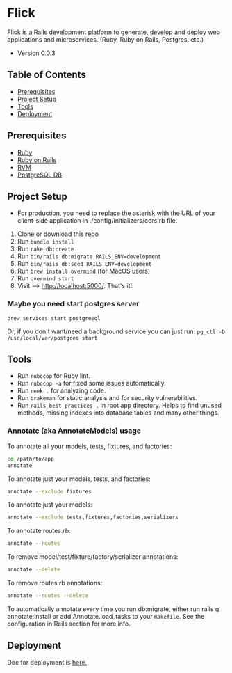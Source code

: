 # Flick

Flick is a Rails development platform to generate, develop and deploy web applications and microservices. (Ruby, Ruby on Rails, Postgres, etc.)

- Version 0.0.3

## Table of Contents

- [Prerequisites](#prerequisites)
- [Project Setup](#project-setup)
- [Tools](#tools)
- [Deployment](#deployment)

## Prerequisites

- [Ruby](https://www.ruby-lang.org/en/downloads/)
- [Ruby on Rails](http://guides.rubyonrails.org/getting_started.html)
- [RVM](https://rvm.io/)
- [PostgreSQL DB](https://www.postgresql.org/docs/)

## Project Setup

- For production, you need to replace the asterisk with the URL of your client-side application in ./config/initializers/cors.rb file.

1. Clone or download this repo
2. Run `bundle install`
3. Run `rake db:create`
4. Run `bin/rails db:migrate RAILS_ENV=development`
5. Run `bin/rails db:seed RAILS_ENV=development`
6. Run `brew install overmind` (for MacOS users)
7. Run `overmind start`
8. Visit --> [http://localhost:5000/](http://localhost:5000/). That's it!.

### Maybe you need start postgres server

`brew services start postgresql`

Or, if you don't want/need a background service you can just run:
`pg_ctl -D /usr/local/var/postgres start`

## Tools

- Run `rubocop` for Ruby lint.
- Run `rubocop -a` for fixed some issues automatically.
- Run `reek .` for analyzing code.
- Run `brakeman` for static analysis and for security vulnerabilities.
- Run `rails_best_practices .` in root app directory. Helps to find unused methods, missing indexes into database tables and many other things.

### Annotate (aka AnnotateModels) usage

To annotate all your models, tests, fixtures, and factories:

```bash
cd /path/to/app
annotate
```

To annotate just your models, tests, and factories:

```bash
annotate --exclude fixtures
```

To annotate just your models:

```bash
annotate --exclude tests,fixtures,factories,serializers
```

To annotate routes.rb:

```bash
annotate --routes
```

To remove model/test/fixture/factory/serializer annotations:

```bash
annotate --delete
```

To remove routes.rb annotations:

```bash
annotate --routes --delete
```

To automatically annotate every time you run db:migrate, either run rails g annotate:install or add Annotate.load_tasks to your `Rakefile`. See the configuration in Rails section for more info.

## Deployment

Doc for deployment is [here.](./DEPLOYMENT.md)
